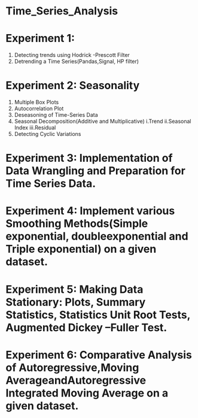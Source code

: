 # Time_Series_Analysis
# Experiment 1:
1)  Detecting trends using Hodrick -Prescott Filter
2)  Detrending a Time Series(Pandas,Signal, HP filter)
# Experiment 2: Seasonality
1) Multiple Box Plots
2) Autocorrelation Plot
3) Deseasoning of Time-Series Data
4) Seasonal Decomposition(Additive and Multiplicative)
   i.Trend
   ii.Seasonal Index
   iii.Residual
5) Detecting Cyclic Variations
# Experiment 3: Implementation of Data Wrangling and Preparation for Time Series Data.
# Experiment 4: Implement various Smoothing Methods(Simple exponential, doubleexponential and Triple exponential) on a given dataset.
# Experiment 5: Making Data Stationary: Plots, Summary Statistics, Statistics Unit Root Tests, Augmented Dickey –Fuller Test.
# Experiment 6: Comparative Analysis of Autoregressive,Moving AverageandAutoregressive Integrated Moving Average on a given dataset.
